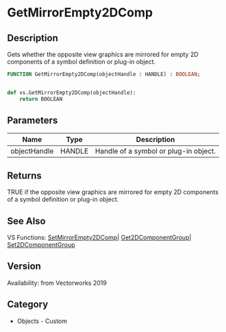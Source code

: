 # GetMirrorEmpty2DComp

## Description
Gets whether the opposite view graphics are mirrored for empty 2D components of a symbol definition or plug-in object.

```pascal
FUNCTION GetMirrorEmpty2DComp(objectHandle : HANDLE) : BOOLEAN;
```

```python

def vs.GetMirrorEmpty2DComp(objectHandle):
    return BOOLEAN
```

## Parameters
|Name|Type|Description|
|---|---|---|
|objectHandle|HANDLE|Handle of a symbol or plug-in object.|

## Returns
TRUE if the opposite view graphics are mirrored for empty 2D components of a symbol definition or plug-in object.

## See Also
VS Functions:
[SetMirrorEmpty2DComp](SetMirrorEmpty2DComp.md)| [Get2DComponentGroup](Get2DComponentGroup.md)| [Set2DComponentGroup](Set2DComponentGroup.md)

## Version
Availability: from Vectorworks 2019
## Category
* Objects - Custom

